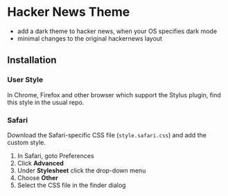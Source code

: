 # Hacker News Theme

- add a dark theme to hacker news, when your OS specifies dark mode
- minimal changes to the original hackernews layout

## Installation

### User Style

In Chrome, Firefox and other browser which support the Stylus plugin,
find this style in the usual repo.

### Safari

Download the Safari-specific CSS file (`style.safari.css`) and add the custom style.

 1. In Safari, goto Preferences
 2. Click **Advanced**
 3. Under **Stylesheet** click the drop-down menu
 4. Choose **Other**
 5. Select the CSS file in the finder dialog
